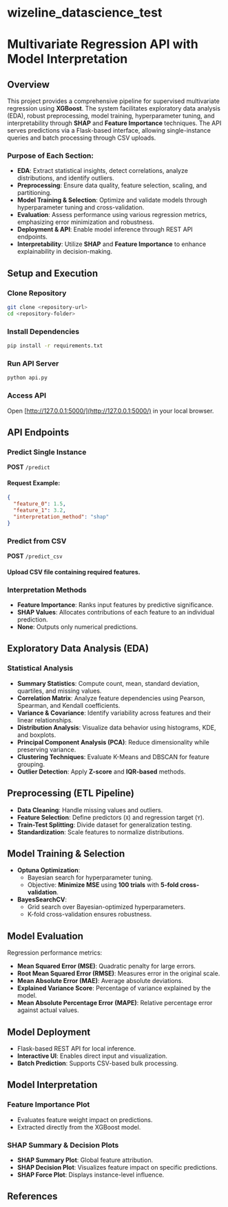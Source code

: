 # wizeline_datascience_test


# Multivariate Regression API with Model Interpretation

## Overview

This project provides a comprehensive pipeline for supervised multivariate regression using **XGBoost**. The system facilitates exploratory data analysis (EDA), robust preprocessing, model training, hyperparameter tuning, and interpretability through **SHAP** and **Feature Importance** techniques. The API serves predictions via a Flask-based interface, allowing single-instance queries and batch processing through CSV uploads. 

### Purpose of Each Section:
- **EDA**: Extract statistical insights, detect correlations, analyze distributions, and identify outliers.
- **Preprocessing**: Ensure data quality, feature selection, scaling, and partitioning.
- **Model Training & Selection**: Optimize and validate models through hyperparameter tuning and cross-validation.
- **Evaluation**: Assess performance using various regression metrics, emphasizing error minimization and robustness.
- **Deployment & API**: Enable model inference through REST API endpoints.
- **Interpretability**: Utilize **SHAP** and **Feature Importance** to enhance explainability in decision-making.

## Setup and Execution

### Clone Repository
```sh
git clone <repository-url>
cd <repository-folder>
```

### Install Dependencies
```sh
pip install -r requirements.txt
```

### Run API Server
```sh
python api.py
```

### Access API
Open [http://127.0.0.1:5000/](http://127.0.0.1:5000/) in your local browser.

## API Endpoints

### Predict Single Instance
**POST** `/predict`

#### Request Example:
```json
{
  "feature_0": 1.5,
  "feature_1": 3.2,
  "interpretation_method": "shap"
}
```

### Predict from CSV
**POST** `/predict_csv`

#### Upload CSV file containing required features.

### Interpretation Methods
- **Feature Importance**: Ranks input features by predictive significance.
- **SHAP Values**: Allocates contributions of each feature to an individual prediction.
- **None**: Outputs only numerical predictions.

## Exploratory Data Analysis (EDA)

### Statistical Analysis
- **Summary Statistics**: Compute count, mean, standard deviation, quartiles, and missing values.
- **Correlation Matrix**: Analyze feature dependencies using Pearson, Spearman, and Kendall coefficients.
- **Variance & Covariance**: Identify variability across features and their linear relationships.
- **Distribution Analysis**: Visualize data behavior using histograms, KDE, and boxplots.
- **Principal Component Analysis (PCA)**: Reduce dimensionality while preserving variance.
- **Clustering Techniques**: Evaluate K-Means and DBSCAN for feature grouping.
- **Outlier Detection**: Apply **Z-score** and **IQR-based** methods.

## Preprocessing (ETL Pipeline)

- **Data Cleaning**: Handle missing values and outliers.
- **Feature Selection**: Define predictors (`X`) and regression target (`Y`).
- **Train-Test Splitting**: Divide dataset for generalization testing.
- **Standardization**: Scale features to normalize distributions.

## Model Training & Selection

- **Optuna Optimization**:
  - Bayesian search for hyperparameter tuning.
  - Objective: **Minimize MSE** using **100 trials** with **5-fold cross-validation**.
- **BayesSearchCV**:
  - Grid search over Bayesian-optimized hyperparameters.
  - K-fold cross-validation ensures robustness.

## Model Evaluation
Regression performance metrics:
- **Mean Squared Error (MSE)**: Quadratic penalty for large errors.
- **Root Mean Squared Error (RMSE)**: Measures error in the original scale.
- **Mean Absolute Error (MAE)**: Average absolute deviations.
- **Explained Variance Score**: Percentage of variance explained by the model.
- **Mean Absolute Percentage Error (MAPE)**: Relative percentage error against actual values.

## Model Deployment
- Flask-based REST API for local inference.
- **Interactive UI**: Enables direct input and visualization.
- **Batch Prediction**: Supports CSV-based bulk processing.

## Model Interpretation

### Feature Importance Plot
- Evaluates feature weight impact on predictions.
- Extracted directly from the XGBoost model.

### SHAP Summary & Decision Plots
- **SHAP Summary Plot**: Global feature attribution.
- **SHAP Decision Plot**: Visualizes feature impact on specific predictions.
- **SHAP Force Plot**: Displays instance-level influence.

## References
